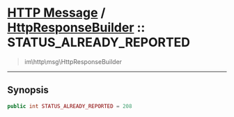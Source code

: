 # [HTTP Message](http.md) / [HttpResponseBuilder](http-HttpResponseBuilder.md) :: STATUS_ALREADY_REPORTED
 > im\http\msg\HttpResponseBuilder
____

## Synopsis
```php
public int STATUS_ALREADY_REPORTED = 208
```
